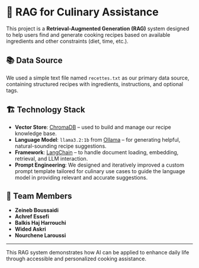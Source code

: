 # 🧠 RAG for Culinary Assistance

This project is a **Retrieval-Augmented Generation (RAG)** system designed to help users find and generate cooking recipes based on available ingredients and other constraints (diet, time, etc.).

## 📚 Data Source

We used a simple text file named `recettes.txt` as our primary data source, containing structured recipes with ingredients, instructions, and optional tags.

## 🏗️ Technology Stack

- **Vector Store**: [ChromaDB](https://www.trychroma.com/) – used to build and manage our recipe knowledge base.
- **Language Model**: `llama3.2:1b` from [Ollama](https://ollama.com/) – for generating helpful, natural-sounding recipe suggestions.
- **Framework**: [LangChain](https://www.langchain.com/) – to handle document loading, embedding, retrieval, and LLM interaction.
- **Prompt Engineering**: We designed and iteratively improved a custom prompt template tailored for culinary use cases to guide the language model in providing relevant and accurate suggestions.

## 👥 Team Members

- **Zeineb Boussaidi**  
- **Achref Essefi**  
- **Balkis Haj Harrouchi**  
- **Wided Askri**  
- **Nourchene Laroussi**

---

This RAG system demonstrates how AI can be applied to enhance daily life through accessible and personalized cooking assistance.
